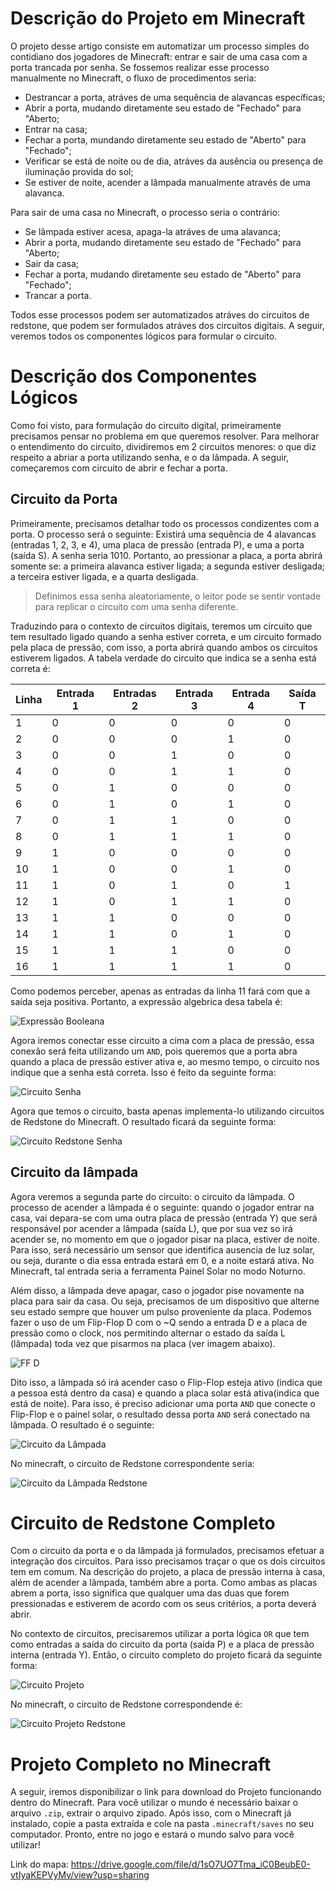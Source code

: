 # Descrição do Projeto em Minecraft

O projeto desse artigo consiste em automatizar um processo simples do contidiano dos jogadores de Minecraft: entrar e sair de uma casa com a porta trancada por senha. Se fossemos realizar esse processo manualmente no Minecraft, o fluxo de procedimentos seria:

- Destrancar a porta, atráves de uma sequência de alavancas específicas;
- Abrir a porta, mudando diretamente seu estado de "Fechado" para "Aberto;
- Entrar na casa;
- Fechar a porta, mundando diretamente seu estado de "Aberto" para "Fechado";
- Verificar se está de noite ou de dia, atráves da ausência ou presença de iluminação provida do sol;
- Se estiver de noite, acender a lâmpada manualmente através de uma alavanca.

Para sair de uma casa no Minecraft, o processo seria o contrário:

- Se lâmpada estiver acesa, apaga-la atráves de uma alavanca;
- Abrir a porta, mudando diretamente seu estado de "Fechado" para "Aberto;
- Sair da casa;
- Fechar a porta, mudando diretamente seu estado de "Aberto" para "Fechado";
- Trancar a porta.

Todos esse processos podem ser automatizados atráves do circuitos de redstone, que podem ser formulados atráves dos circuitos digitais. A seguir, veremos todos os componentes lógicos para formular o circuito.

# Descrição dos Componentes Lógicos

Como foi visto, para formulação do circuito digital, primeiramente precisamos pensar no problema em que queremos resolver. Para melhorar o entendimento do circuito, dividiremos em 2 circuitos menores: o que diz respeito a abriar a porta utilizando senha, e o da lâmpada. A seguir, começaremos com circuito de abrir e fechar a porta.

## Circuito da Porta

Primeiramente, precisamos detalhar todo os processos condizentes com a porta. O processo será o seguinte: Existirá uma sequência de 4 alavancas (entradas 1, 2, 3, e 4), uma placa de pressão (entrada P), e uma a porta (saída S). A senha seria 1010. Portanto, ao pressionar a placa, a porta abrirá somente se: a primeira alavanca estiver ligada; a segunda estiver desligada; a terceira estiver ligada, e a quarta desligada.

> Definimos essa senha aleatoriamente, o leitor pode se sentir vontade para replicar o circuito com uma senha diferente.

Traduzindo para o contexto de circuitos digitais, teremos um circuito que tem resultado ligado quando a senha estiver correta, e um circuito formado pela placa de pressão, com isso, a porta abrirá quando ambos os circuitos estiverem ligados. A tabela verdade do circuito que indica se a senha está correta é:

Linha | Entrada 1 | Entradas 2 | Entrada 3 | Entrada 4 | Saída T
------|-----------|------------|-----------|-----------|--------
1 | 0 | 0 | 0 | 0 | 0
2 | 0 | 0 | 0 | 1 | 0
3 | 0 | 0 | 1 | 0 | 0
4 | 0 | 0 | 1 | 1 | 0
5 | 0 | 1 | 0 | 0 | 0
6 | 0 | 1 | 0 | 1 | 0
7 | 0 | 1 | 1 | 0 | 0
8 | 0 | 1 | 1 | 1 | 0
9 | 1 | 0 | 0 | 0 | 0 
10 | 1 | 0 | 0 | 1 | 0 
11 | 1 | 0 | 1 | 0 | 1
12 | 1 | 0 | 1 | 1 | 0
13 | 1 | 1 | 0 | 0 | 0
14 | 1 | 1 | 0 | 1 | 0
15 | 1 | 1 | 1 | 0 | 0
16 | 1 | 1 | 1 | 1 | 0

Como podemos perceber, apenas as entradas da linha 11 fará com que a saída seja positiva. Portanto, a expressão algebrica desa tabela é:

![Expressão Booleana](images/expr_bool_project.jpeg)

Agora iremos conectar esse circuito a cima com a placa de pressão, essa conexão será feita utilizando um `AND`, pois queremos que a porta abra quando a placa de pressão estiver ativa e, ao mesmo tempo, o circuito nos indique que a senha está correta. Isso é feito da seguinte forma: 

![Circuito Senha](images/circuito_senha.jpeg)

Agora que temos o circuito, basta apenas implementa-lo utilizando circuitos de Redstone do Minecraft. O resultado ficará da seguinte forma:

![Circuito Redstone Senha](images/circuito_redstone_senha.gif)

## Circuito da lâmpada

Agora veremos a segunda parte do circuito: o circuito da lâmpada. O processo de acender a lâmpada é o seguinte: quando o jogador entrar na casa, vai depara-se com uma outra placa de pressão (entrada Y) que será responsável por acender a lâmpada (saída L), que por sua vez so irá acender se, no momento em que o jogador pisar na placa, estiver de noite. Para isso, será necessário um sensor que identifica ausencia de luz solar, ou seja, durante o dia essa entrada estará em 0, e a noite estará ativa. No Minecraft, tal entrada seria a ferramenta Painel Solar no modo Noturno.

Além disso, a lâmpada deve apagar, caso o jogador pise novamente na placa para sair da casa. Ou seja, precisamos de um dispositivo que alterne seu estado sempre que houver um pulso proveniente da placa. Podemos fazer o uso de um Flip-Flop D com o ~Q sendo a entrada D e a placa de pressão como o clock, nos permitindo alternar o estado da saída L (lâmpada) toda vez que pisarmos na placa (ver imagem abaixo).

![FF D](images/ff_d.jpeg)

Dito isso, a lâmpada só irá acender caso o Flip-Flop esteja ativo (indica que a pessoa está dentro da casa) e quando a placa solar está ativa(indica que está de noite). Para isso, é preciso adicionar uma porta `AND` que conecte o Flip-Flop e o painel solar, o resultado dessa porta `AND` será conectado na lâmpada. O resultado é o seguinte:

![Circuito da Lâmpada](images/circ_lamp.jpeg)

No minecraft, o circuito de Redstone correspondente seria:

![Circuito da Lâmpada Redstone](images/circ_lamp_reds.gif)

# Circuito de Redstone Completo

Com o circuito da porta e o da lâmpada já formulados, precisamos efetuar a integração dos circuitos. Para isso precisamos traçar o que os dois circuitos tem em comum. Na descrição do projeto, a placa de pressão interna à casa, além de acender a lâmpada, também abre a porta. Como ambas as placas abrem a porta, isso significa que qualquer uma das duas que forem pressionadas e estiverem de acordo com os seus critérios, a porta deverá abrir.

No contexto de circuitos, precisaremos utilizar a porta lógica `OR` que tem como entradas a saída do circuito da porta (saída P) e a placa de pressão interna (entrada Y). Então, o circuito completo do projeto ficará da seguinte forma:

![Circuito Projeto](images/circ_projeto_completo.jpeg)

No minecraft, o circuito de Redstone correspondende é:

![Circuito Projeto Redstone](images/circ_reds_projeto_completo.gif) 

# Projeto Completo no Minecraft

A seguir, iremos disponibilizar o link para download do Projeto funcionando dentro do Minecraft. Para você utilizar o mundo é necessário baixar o arquivo `.zip`, extrair o arquivo zipado. Após isso, com o Minecraft já instalado, copie a pasta extraída e cole na pasta `.minecraft/saves` no seu computador. Pronto, entre no jogo e estará o mundo salvo para você utilizar!

Link do mapa: https://drive.google.com/file/d/1sO7UO7Tma_iC0BeubE0-vtIyaKEPVyMv/view?usp=sharing

